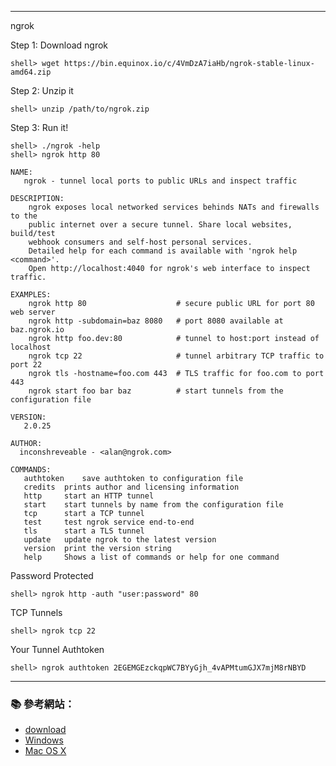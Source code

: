 
---

ngrok

Step 1: Download ngrok
```console
shell> wget https://bin.equinox.io/c/4VmDzA7iaHb/ngrok-stable-linux-amd64.zip
```

Step 2: Unzip it
```console
shell> unzip /path/to/ngrok.zip
```

Step 3: Run it!
```console
shell> ./ngrok -help
shell> ngrok http 80
```

```
NAME:
   ngrok - tunnel local ports to public URLs and inspect traffic

DESCRIPTION:
    ngrok exposes local networked services behinds NATs and firewalls to the
    public internet over a secure tunnel. Share local websites, build/test
    webhook consumers and self-host personal services.
    Detailed help for each command is available with 'ngrok help <command>'.
    Open http://localhost:4040 for ngrok's web interface to inspect traffic.

EXAMPLES:
    ngrok http 80                    # secure public URL for port 80 web server
    ngrok http -subdomain=baz 8080   # port 8080 available at baz.ngrok.io
    ngrok http foo.dev:80            # tunnel to host:port instead of localhost
    ngrok tcp 22                     # tunnel arbitrary TCP traffic to port 22
    ngrok tls -hostname=foo.com 443  # TLS traffic for foo.com to port 443
    ngrok start foo bar baz          # start tunnels from the configuration file

VERSION:
   2.0.25

AUTHOR:
  inconshreveable - <alan@ngrok.com>

COMMANDS:
   authtoken	save authtoken to configuration file
   credits	prints author and licensing information
   http		start an HTTP tunnel
   start	start tunnels by name from the configuration file
   tcp		start a TCP tunnel
   test		test ngrok service end-to-end
   tls		start a TLS tunnel
   update	update ngrok to the latest version
   version	print the version string
   help		Shows a list of commands or help for one command
```

Password Protected
```console
shell> ngrok http -auth "user:password" 80
```

TCP Tunnels
```console
shell> ngrok tcp 22
```


Your Tunnel Authtoken
```console
shell> ngrok authtoken 2EGEMGEzckqpWC7BYyGjh_4vAPMtumGJX7mjM8rNBYD
```

----------
### :books: 參考網站：

- [download](https://ngrok.com/download)
- [Windows](https://bin.equinox.io/c/4VmDzA7iaHb/ngrok-stable-windows-amd64.zip)
- [Mac OS X](https://bin.equinox.io/c/4VmDzA7iaHb/ngrok-stable-darwin-amd64.zip)

